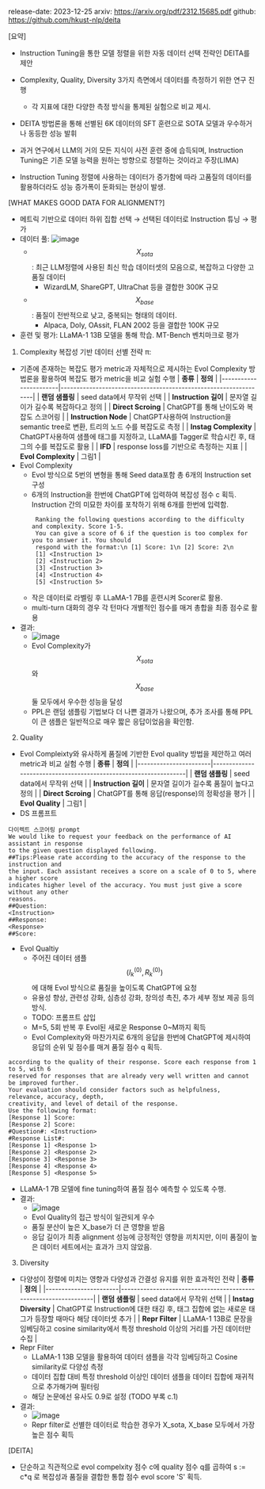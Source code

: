release-date: 2023-12-25
arxiv: https://arxiv.org/pdf/2312.15685.pdf
github: https://github.com/hkust-nlp/deita

[요약]
- Instruction Tuning을 통한 모델 정렬을 위한 자동 데이터 선택 전략인 DEITA를 제안
- Complexity, Quality, Diversity 3가지 측면에서 데이터를 측정하기 위한 연구 진행
  - 각 지표에 대한 다양한 측정 방식을 통제된 실험으로 비교 제시.
- DEITA 방법론을 통해 선별된 6K 데이터의 SFT 훈련으로 SOTA 모델과 우수하거나 동등한 성능 발휘

- 과거 연구에서 LLM의 거의 모든 지식이 사전 훈련 중에 습득되며, Instruction Tuning은 기존 모델 능력을 원하는 방향으로 정렬하는 것이라고 주장(LIMA)
- Instruction Tuning 정렬에 사용하는 데이터가 증가함에 따라 고품질의 데이터를 활용하더라도 성능 증가폭이 둔화되는 현상이 발생.

[WHAT MAKES GOOD DATA FOR ALIGNMENT?]
- 메트릭 기반으로 데이터 하위 집합 선택 → 선택된 데이터로 Instruction 튜닝 → 평가
- 데이터 풀:
  ![image](https://github.com/SonWY2/paper_caputred_images_repo/assets/36894403/43738a64-5c3a-4dae-846e-e8298fbf7390)
  - $$X_{sota}$$: 최근 LLM정렬에 사용된 최신 학습 데이터셋의 모음으로, 복잡하고 다양한 고품질 데이터
    - WizardLM, ShareGPT, UltraChat 등을 결합한 300K 규모
  - $$X_{base}$$: 품질이 전반적으로 낮고, 중복되는 형태의 데이터.
    - Alpaca, Doly, OAssit, FLAN 2002 등을 결합한 100K 규모
- 훈련 및 평가: LLaMA-1 13B 모델을 통해 학습. MT-Bench 벤치마크로 평가

1) Complexity 복잡성 기반 데이터 선별 전략 π:
- 기존에 존재하는 복잡도 평가 metric과 자체적으로 제시하는 Evol Complexity 방법론을 활용하여 복잡도 평가 metric을 비교 실험 수행
 | **종류**                | **정의**                                                          |
|-----------------------|-----------------------------------------------------------------|
| **랜덤 샘플링**            | seed data에서 무작위 선택                                              |
| **Instruction 길이**    | 문자열 길이가 길수록 복잡하다고 정의                                            |
| **Direct Scroing**    | ChatGPT를 통해 난이도와 복잡도 스코어링                                       |
| **Instruction Node**  | ChatGPT사용하여 Instruction을 semantic tree로 변환, 트리의 노드 수를 복잡도로 측정   |
| **Instag Complexity** | ChatGPT사용하여 샘플에 태그를 지정하고, LLaMA를 Tagger로 학습시킨 후, 태그의 수를 복잡도로 활용 |
| **IFD**               | response loss를 기반으로 측정하는 지표                                     |
| **Evol Complexity**   |  그림1                                                               |
 - Evol Complexity
   - Evol 방식으로 5번의 변형을 통해 Seed data포함 총 6개의 Instruction set 구성
   - 6개의 Instruction을 한번에 ChatGPT에 입력하여 복잡성 점수 c 획득. Instruction 간의 미묘한 차이를 포착하기 위해 6개를 한번에 입력함.
     ```
      Ranking the following questions according to the difficulty and complexity. Score 1-5.
      You can give a score of 6 if the question is too complex for you to answer it. You should
      respond with the format:\n [1] Score: 1\n [2] Score: 2\n
      [1] <Instruction 1>
      [2] <Instruction 2>
      [3] <Instruction 3>
      [4] <Instruction 4>
      [5] <Instruction 5>
     ```
   - 작은 데이터로 라벨링 후 LLaMA-1 7B를 훈련시켜 Scorer로 활용.
   - multi-turn 대화의 경우 각 턴마다 개별적인 점수를 매겨 총합을 최종 점수로 활용
 - 결과:
   - ![image](https://github.com/SonWY2/paper_caputred_images_repo/assets/36894403/249af12a-6af6-4a63-9d68-f10accd11059)
   - Evol Complexity가 $$X_{sota}$$와 $$X_{base}$$ 둘 모두에서 우수한 성능을 달성
   - PPL은 랜덤 샘플링 기법보다 더 나쁜 결과가 나왔으며, 추가 조사를 통해 PPL이 큰 샘플은 일반적으로 매우 짧은 응답이었음을 확인함.

2) Quality
- Evol Compleixty와 유사하게 품질에 기반한 Evol quality 방법을 제안하고 여러 metric과 비교 실험 수행
 | **종류**                | **정의**                                                          |
|-----------------------|-----------------------------------------------------------------|
| **랜덤 샘플링**            | seed data에서 무작위 선택                                              |
| **Instruction 길이**    | 문자열 길이가 길수록 품질이 높다고 정의                                            |
| **Direct Scroing**    | ChatGPT를 통해 응답(response)의 정확성을 평가                                    |
| **Evol Quality**   |  그림1                                                            |
- DS 프롬프트
```
다이렉트 스코어링 prompt
We would like to request your feedback on the performance of AI assistant in response
to the given question displayed following.
##Tips:Please rate according to the accuracy of the response to the instruction and
the input. Each assistant receives a score on a scale of 0 to 5, where a higher score
indicates higher level of the accuracy. You must just give a score without any other
reasons.
##Question:
<Instruction>
##Response:
<Response>
##Score:
```
- Evol Qualtiy
  - 주어진 데이터 샘플 $$ (I^ {(0)}_k , R^{(0)}_k )$$에 대해 Evol 방식으로 품질을 높이도록 ChatGPT에 요청
  - 유용성 향상, 관련성 강화, 심층성 강화, 창의성 촉진, 추가 세부 정보 제공 등의 방식.
  - TODO: 프롬프트 삽입
  - M=5, 5회 반복 후 Evol된 새로운 Response 0~M까지 획득
  - Evol Complexity와 마찬가지로 6개의 응답을 한번에 ChatGPT에 제시하여 응답의 순위 및 점수를 매겨 품질 점수 q 획득.
```
according to the quality of their response. Score each response from 1 to 5, with 6
reserved for responses that are already very well written and cannot be improved further.
Your evaluation should consider factors such as helpfulness, relevance, accuracy, depth,
creativity, and level of detail of the response.
Use the following format:
[Response 1] Score:
[Response 2] Score:
#Question#: <Instruction>
#Response List#:
[Response 1] <Response 1>
[Response 2] <Response 2>
[Response 3] <Response 3>
[Response 4] <Response 4>
[Response 5] <Response 5>
```
  - LLaMA-1 7B 모델에 fine tuning하여 품질 점수 예측할 수 있도록 수행.
- 결과:
  - ![image](https://github.com/SonWY2/paper_caputred_images_repo/assets/36894403/42b62d76-e907-441c-844b-3c2c5e564630)
  - Evol Quality의 접근 방식이 일관되게 우수
  - 품질 분산이 높은 X_base가 더 큰 영향을 받음
  - 응답 길이가 최종 alignment 성능에 긍정적인 영향을 끼치지만, 이미 품질이 높은 데이터 세트에서는 효과가 크지 않았음.

3) Diversity
- 다양성이 정렬에 미치는 영향과 다양성과 간결성 유지를 위한 효과적인 전략
 | **종류**                | **정의**                                                          |
|-----------------------|-----------------------------------------------------------------|
| **랜덤 샘플링**            | seed data에서 무작위 선택                                              |
| **Instag Diversity**    | ChatGPT로 Instruction에 대한 태깅 후, 태그 집합에 없는 새로운 태그가 등장할 때마다 해당 데이터셋 추가 |
| **Repr Filter**    | LLaMA-1 13B로 문장을 임베딩하고 cosine similarity에서 특정 threshold 이상의 거리를 가진 데이터만 수집 |
- Repr Filter
  - LLaMA-1 13B 모델을 활용하여 데이터 샘플을 각각 임베딩하고 Cosine similarity로 다양성 측정
  - 데이터 집합 대비 특정 threshold 이상인 데이터 샘플을 데이터 집합에 재귀적으로 추가해가며 필터링
  - 해당 논문에선 유사도 0.9로 설정 (TODO 부록 c.1)
- 결과:
  - ![image](https://github.com/SonWY2/paper_caputred_images_repo/assets/36894403/12810814-b441-49fc-a4cd-e4da15e07020)
  - Repr filter로 선별한 데이터로 학습한 경우가 X_sota, X_base 모두에서 가장 높은 점수 획득

[DEITA]
- 단순하고 직관적으로 evol compelxity 점수 c에 quality 점수 q를 곱하여 s := c*q 로 복잡성과 품질을 결합한 통합 점수 evol score 'S' 획득.



